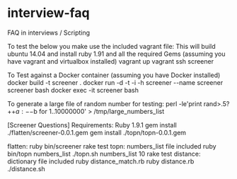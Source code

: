 # interview-faq
FAQ in interviews / Scripting 

To test the below you make use the included vagrant file:
This will build ubuntu 14.04 and install ruby 1.91 and all the required Gems
(assuming you have vagrant and virtualbox installed)
vagrant up
vagrant ssh screener

To Test against a Docker container
(assuming you have Docker installed)
docker build -t screener .
docker run -d -t -i -h screener --name screener screener bash
docker exec -it screener bash 

To generate a large file of random number for testing:
perl -le'print rand>.5?++$a:--$b for 1..10000000' > /tmp/large_numbers_list

[Screener Questions]
Requirements:
  Ruby 1.9.1
  gem install ./flatten/screener-0.0.1.gem 
  gem install ./topn/topn-0.0.1.gem
 
  flatten:
    ruby bin/screener
    rake test
  topn: 
    numbers_list file included
    ruby bin/topn numbers_list
    ./topn.sh numbers_list 10
    rake test
  distance:
    dictionary file included
    ruby distance_match.rb
    ruby distance.rb
    ./distance.sh

  





